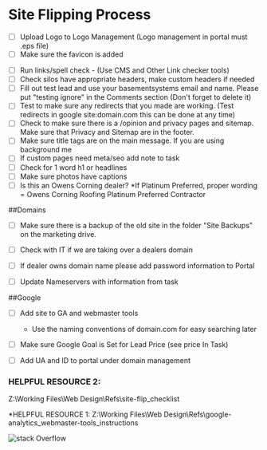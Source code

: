 # Site Flipping Process
* [ ] Upload Logo to Logo Management   (Logo management in portal must .eps file)
* [ ] Make sure the favicon is added
- [ ] Run links/spell check - (Use CMS and Other Link checker tools)
- [ ] Check silos have appropriate headers, make custom headers if needed
- [ ] Fill out test lead and use your basementsystems email and name. Please put "testing ignore" in the Comments section (Don't forget to delete it)
- [ ] Test to make sure any redirects that you made are working. (Test redirects in google site:domain.com this can be done at any time)
- [ ] Check to make sure there is a /opinion and privacy pages and sitemap. Make sure that Privacy and Sitemap are in the footer. 
- [ ] Make sure title tags are on the main message. If you are using background me
- [ ] If custom pages need meta/seo add note to task
- [ ] Check for 1 word h1 or headlines
- [ ] Make sure photos have captions
- [ ] Is this an Owens Corning dealer? *If Platinum Preferred, proper wording = Owens Corning Roofing Platinum Preferred Contractor

##Domains

- [ ] Make sure there is a backup of the old site in the folder "Site Backups" on the marketing drive. 
- [ ] Check with IT if we are taking over a dealers domain
- [ ] If dealer owns domain name please add password information to Portal
- [ ] Update Nameservers with information from task 


##Google
- [ ] Add site to GA and webmaster tools
   - Use the naming conventions of domain.com for easy searching later
- [ ] Make sure Google Goal is Set for Lead Price (see price In Task)
- [ ] Add UA and ID to portal under domain management



### HELPFUL RESOURCE 2: 
Z:\Working Files\Web Design\Refs\site-flip_checklist

*HELPFUL RESOURCE 1: 
Z:\Working Files\Web Design\Refs\google-analytics_webmaster-tools_instructions


![stack Overflow](http://d6449bb3dc657045bfc9-290115cc0d6de62a29c33db202ae565c.r80.cf1.rackcdn.com/694/google_analytics_webmaster_tools_instructions.jpg)

